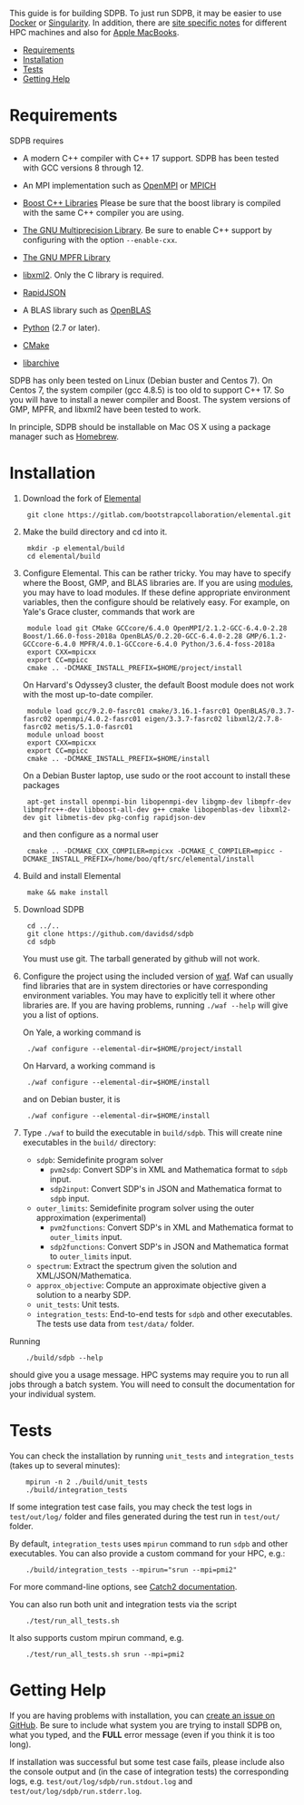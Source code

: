 This guide is for building SDPB.  To just run SDPB, it may be easier
to use [Docker](docs/Docker.md) or [Singularity](docs/Singularity.md).
In addition, there are [site specific
notes](docs/site_installs/Readme.md) for different HPC machines and also
for [Apple MacBooks](docs/site_installs/Apple_MacBook.md).

* [Requirements](#requirements)
* [Installation](#installation)
* [Tests](#tests)
* [Getting Help](#getting-help)

# Requirements

SDPB requires

- A modern C++ compiler with C++ 17 support.  SDPB has been tested with
  GCC versions 8 through 12.

- An MPI implementation such as [OpenMPI](https://www.open-mpi.org/) or [MPICH](https://www.mpich.org/)

- [Boost C++ Libraries](http://www.boost.org/) Please be sure that the
  boost library is compiled with the same C++ compiler you are using.

- [The GNU Multiprecision Library](https://gmplib.org/).  Be sure to
  enable C++ support by configuring with the option `--enable-cxx`.

- [The GNU MPFR Library](https://www.mpfr.org/)

- [libxml2](http://www.xmlsoft.org/).  Only the C library is required.

- [RapidJSON](http://rapidjson.org/)

- A BLAS library such as [OpenBLAS](http://www.openblas.net/)

- [Python](https://python.org) (2.7 or later).

- [CMake](https://cmake.org/)

- [libarchive](https://github.com/libarchive/libarchive)

SDPB has only been tested on Linux (Debian buster and Centos 7).  On
Centos 7, the system compiler (gcc 4.8.5) is too old to support
C++ 17. So you will have to install a newer compiler and Boost. The
system versions of GMP, MPFR, and libxml2 have been tested to work.

In principle, SDPB should be installable on Mac OS X using a package
manager such as [Homebrew](https://brew.sh).

# Installation

1. Download the fork of [Elemental](https://gitlab.com/bootstrapcollaboration/elemental)

        git clone https://gitlab.com/bootstrapcollaboration/elemental.git

2. Make the build directory and cd into it.

        mkdir -p elemental/build
        cd elemental/build

3. Configure Elemental.  This can be rather tricky.  You may have to specify where the Boost, GMP, and BLAS libraries are.  If you are using [modules](http://modules.sourceforge.net/), you may have to load modules.  If these define appropriate environment variables, then the configure should be relatively easy.  For example, on Yale's Grace cluster, commands that work are
   
        module load git CMake GCCcore/6.4.0 OpenMPI/2.1.2-GCC-6.4.0-2.28 Boost/1.66.0-foss-2018a OpenBLAS/0.2.20-GCC-6.4.0-2.28 GMP/6.1.2-GCCcore-6.4.0 MPFR/4.0.1-GCCcore-6.4.0 Python/3.6.4-foss-2018a
        export CXX=mpicxx
        export CC=mpicc
        cmake .. -DCMAKE_INSTALL_PREFIX=$HOME/project/install

    On Harvard's Odyssey3 cluster, the default Boost module does not
    work with the most up-to-date compiler.
    
        module load gcc/9.2.0-fasrc01 cmake/3.16.1-fasrc01 OpenBLAS/0.3.7-fasrc02 openmpi/4.0.2-fasrc01 eigen/3.3.7-fasrc02 libxml2/2.7.8-fasrc02 metis/5.1.0-fasrc01
        module unload boost
        export CXX=mpicxx
        export CC=mpicc
        cmake .. -DCMAKE_INSTALL_PREFIX=$HOME/install

    On a Debian Buster laptop, use sudo or the root account to
    install these packages
    
        apt-get install openmpi-bin libopenmpi-dev libgmp-dev libmpfr-dev libmpfrc++-dev libboost-all-dev g++ cmake libopenblas-dev libxml2-dev git libmetis-dev pkg-config rapidjson-dev
    
    and then configure as a normal user
    
        cmake .. -DCMAKE_CXX_COMPILER=mpicxx -DCMAKE_C_COMPILER=mpicc -DCMAKE_INSTALL_PREFIX=/home/boo/qft/src/elemental/install

4. Build and install Elemental

        make && make install

5. Download SDPB

        cd ../..
        git clone https://github.com/davidsd/sdpb
        cd sdpb

    You must use git.  The tarball generated by github will not work.

6. Configure the project using the included version of [waf](https://waf.io).  Waf can usually find libraries that are in system directories or have corresponding environment variables.  You may have to explicitly tell it where other libraries are.  If you are having problems, running `./waf --help` will give you a list of options.
   
   On Yale, a working command is

        ./waf configure --elemental-dir=$HOME/project/install

    On Harvard, a working command is

        ./waf configure --elemental-dir=$HOME/install

    and on Debian buster, it is

        ./waf configure --elemental-dir=$HOME/install
    
7. Type `./waf` to build the executable in `build/sdpb`.  This will create nine executables in the `build/` directory:

    * `sdpb`: Semidefinite program solver
      * `pvm2sdp`: Convert SDP's in XML and Mathematica format to `sdpb` input.
      * `sdp2input`: Convert SDP's in JSON and Mathematica format to `sdpb` input.
    * `outer_limits`: Semidefinite program solver using the outer approximation (experimental)
      * `pvm2functions`: Convert SDP's in XML and Mathematica format to `outer_limits` input.
      * `sdp2functions`: Convert SDP's in JSON and Mathematica format to `outer_limits` input.
    * `spectrum`: Extract the spectrum given the solution and XML/JSON/Mathematica.
    * `approx_objective`: Compute an approximate objective given a solution to a nearby SDP.
    * `unit_tests`: Unit tests.
    * `integration_tests`: End-to-end tests for `sdpb` and other executables. The tests use data from `test/data/` folder.

Running

        ./build/sdpb --help

should give you a usage message. HPC systems may require you to run
all jobs through a batch system. You will need to consult the
documentation for your individual system.

# Tests<a name="tests" />

You can check the installation by running `unit_tests` and `integration_tests` (takes up to several minutes):

        mpirun -n 2 ./build/unit_tests
        ./build/integration_tests

If some integration test case fails, you may check the test logs in `test/out/log/` folder and files generated during
the test run in `test/out/` folder.

By default, `integration_tests` uses `mpirun` command to run `sdpb` and other executables. You can also provide a custom
command for your HPC, e.g.:

        ./build/integration_tests --mpirun="srun --mpi=pmi2" 

For more command-line options,
see [Catch2 documentation](https://github.com/catchorg/Catch2/blob/devel/docs/command-line.md).

You can also run both unit and integration tests via the script

        ./test/run_all_tests.sh

It also supports custom mpirun command, e.g.

        ./test/run_all_tests.sh srun --mpi=pmi2

# Getting Help<a name="getting-help" />
If you are having problems with installation, you can [create an issue on GitHub](https://github.com/davidsd/sdpb/issues/new).
Be sure to include what system you are trying
to install SDPB on, what you typed, and the **FULL** error message
(even if you think it is too long).

If installation was successful but some test case fails, please include also the console output and (in the case of
integration tests) the corresponding logs, e.g. `test/out/log/sdpb/run.stdout.log`
and `test/out/log/sdpb/run.stderr.log`.
